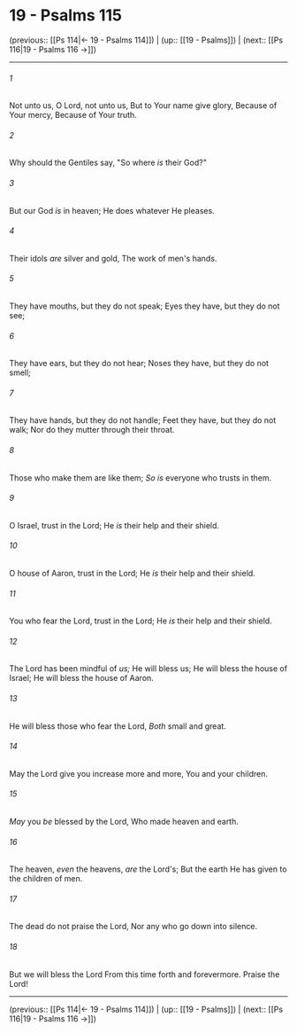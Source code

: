 # 19 - Psalms 115

(previous:: [[Ps 114|← 19 - Psalms 114]]) | (up:: [[19 - Psalms]]) | (next:: [[Ps 116|19 - Psalms 116 →]])

***


###### 1 
Not unto us, O Lord, not unto us, But to Your name give glory, Because of Your mercy, Because of Your truth. 

###### 2 
Why should the Gentiles say, "So where _is_ their God?" 

###### 3 
But our God _is_ in heaven; He does whatever He pleases. 

###### 4 
Their idols _are_ silver and gold, The work of men's hands. 

###### 5 
They have mouths, but they do not speak; Eyes they have, but they do not see; 

###### 6 
They have ears, but they do not hear; Noses they have, but they do not smell; 

###### 7 
They have hands, but they do not handle; Feet they have, but they do not walk; Nor do they mutter through their throat. 

###### 8 
Those who make them are like them; _So is_ everyone who trusts in them. 

###### 9 
O Israel, trust in the Lord; He _is_ their help and their shield. 

###### 10 
O house of Aaron, trust in the Lord; He _is_ their help and their shield. 

###### 11 
You who fear the Lord, trust in the Lord; He _is_ their help and their shield. 

###### 12 
The Lord has been mindful of _us;_ He will bless us; He will bless the house of Israel; He will bless the house of Aaron. 

###### 13 
He will bless those who fear the Lord, _Both_ small and great. 

###### 14 
May the Lord give you increase more and more, You and your children. 

###### 15 
_May_ you _be_ blessed by the Lord, Who made heaven and earth. 

###### 16 
The heaven, _even_ the heavens, _are_ the Lord's; But the earth He has given to the children of men. 

###### 17 
The dead do not praise the Lord, Nor any who go down into silence. 

###### 18 
But we will bless the Lord From this time forth and forevermore. Praise the Lord!

***

(previous:: [[Ps 114|← 19 - Psalms 114]]) | (up:: [[19 - Psalms]]) | (next:: [[Ps 116|19 - Psalms 116 →]])
